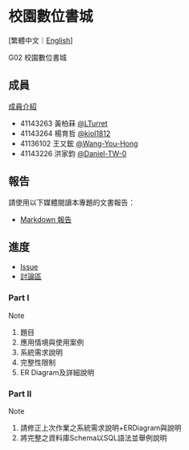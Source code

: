 # 校園數位書城

[繁體中文｜[English](./README_en-US.md)]

G02 校園數位書城

## 成員

[成員介紹](./docs/members/README.md)  

- 41143263 黃柏菻 [@LTurret](https://github.com/LTurret)
- 41143264 楊育哲 [@kiol1812](https://github.com/kiol1812)
- 41136102 王又鋐 [@Wang-You-Hong](https://github.com/Wang-You-Hong)
- 41143226 洪家鈞 [@Daniel-TW-0](https://github.com/Daniel-TW-0)

## 報告

請使用以下媒體閱讀本專題的文書報告：

- [Markdown 報告](src/Campus-Digital-Bookstore.md)

## 進度

- [Issue](https://github.com/NFU-Database-Group/Project-Library/issues)
- [討論區](https://github.com/NFU-Database-Group/Project-Library/discussions)

### Part I

> [!NOTE]
>
> 1. 題目
> 2. 應用情境與使用案例
> 3. 系統需求說明
> 4. 完整性限制
> 5. ER Diagram及詳細說明

### Part II

> [!NOTE]
>
> 1. 請修正上次作業之系統需求說明+ERDiagram與說明
> 2. 將完整之資料庫Schema以SQL語法並舉例說明
